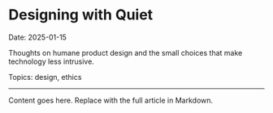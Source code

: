 # Designing with Quiet

Date: 2025-01-15

Thoughts on humane product design and the small choices that make technology less intrusive.

Topics: design, ethics

---

Content goes here. Replace with the full article in Markdown.
